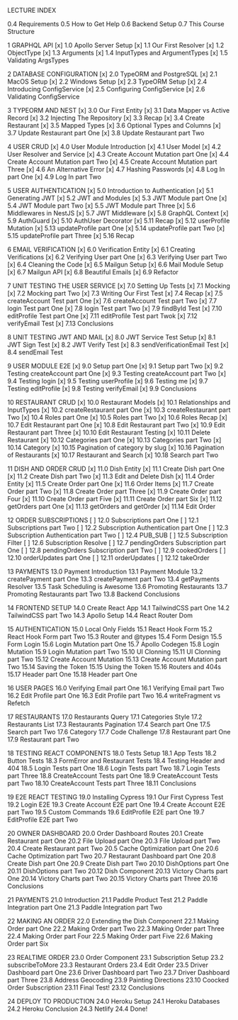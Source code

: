 LECTURE INDEX

0.4 Requirements
0.5 How to Get Help
0.6 Backend Setup
0.7 This Course Structure

1 GRAPHQL API
[x] 1.0 Apollo Server Setup
[x] 1.1 Our First Resolver
[x] 1.2 ObjectType
[x] 1.3 Arguments
[x] 1.4 InputTypes and ArgumentTypes
[x] 1.5 Validating ArgsTypes

2 DATABASE CONFIGURATION
[x] 2.0 TypeORM and PostgreSQL
[x] 2.1 MacOS Setup
[x] 2.2 Windows Setup
[x] 2.3 TypeORM Setup
[x] 2.4 Introducing ConfigService
[x] 2.5 Configuring ConfigService
[x] 2.6 Validating ConfigService

3 TYPEORM AND NEST
[x] 3.0 Our First Entity
[x] 3.1 Data Mapper vs Active Record
[x] 3.2 Injecting The Repository
[x] 3.3 Recap
[x] 3.4 Create Restaurant
[x] 3.5 Mapped Types
[x] 3.6 Optional Types and Columns
[x] 3.7 Update Restaurant part One
[x] 3.8 Update Restaurant part Two

4 USER CRUD
[x] 4.0 User Module Introduction
[x] 4.1 User Model
[x] 4.2 User Resolver and Service
[x] 4.3 Create Account Mutation part One
[x] 4.4 Create Account Mutation part Two
[x] 4.5 Create Account Mutation part Three
[x] 4.6 An Alternative Error
[x] 4.7 Hashing Passwords
[x] 4.8 Log In part One
[x] 4.9 Log In part Two

5 USER AUTHENTICATION
[x] 5.0 Introduction to Authentication
[x] 5.1 Generating JWT
[x] 5.2 JWT and Modules
[x] 5.3 JWT Module part One
[x] 5.4 JWT Module part Two
[x] 5.5 JWT Module part Three
[x] 5.6 Middlewares in NestJS
[x] 5.7 JWT Middleware
[x] 5.8 GraphQL Context
[x] 5.9 AuthGuard
[x] 5.10 AuthUser Decorator
[x] 5.11 Recap
[x] 5.12 userProfile Mutation
[x] 5.13 updateProfile part One
[x] 5.14 updateProfile part Two
[x] 5.15 updateProfile part Three
[x] 5.16 Recap

6 EMAIL VERIFICATION
[x] 6.0 Verification Entity
[x] 6.1 Creating Verifications
[x] 6.2 Verifying User part One
[x] 6.3 Verifying User part Two
[x] 6.4 Cleaning the Code
[x] 6.5 Mailgun Setup
[x] 6.6 Mail Module Setup
[x] 6.7 Mailgun API
[x] 6.8 Beautiful Emails
[x] 6.9 Refactor

7 UNIT TESTING THE USER SERVICE
[x] 7.0 Setting Up Tests
[x] 7.1 Mocking
[x] 7.2 Mocking part Two
[x] 7.3 Writing Our First Test
[x] 7.4 Recap
[x] 7.5 createAccount Test part One
[x] 7.6 createAccount Test part Two
[x] 7.7 login Test part One
[x] 7.8 login Test part Two
[x] 7.9 findById Test
[x] 7.10 editProfile Test part One
[x] 7.11 editProfile Test part Twok
[x] 7.12 verifyEmail Test
[x] 7.13 Conclusions

8 UNIT TESTING JWT AND MAIL
[x] 8.0 JWT Service Test Setup
[x] 8.1 JWT Sign Test
[x] 8.2 JWT Verify Test
[x] 8.3 sendVerificationEmail Test
[x] 8.4 sendEmail Test

9 USER MODULE E2E
[x] 9.0 Setup part One
[x] 9.1 Setup part Two
[x] 9.2 Testing createAccount part One
[x] 9.3 Testing createAccount part Two
[x] 9.4 Testing login
[x] 9.5 Testing userProfile
[x] 9.6 Testing me
[x] 9.7 Testing editProfile
[x] 9.8 Testing verifyEmail
[x] 9.9 Conclusions

10 RESTAURANT CRUD
[x] 10.0 Restaurant Models
[x] 10.1 Relationships and InputTypes
[x] 10.2 createRestaurant part One
[x] 10.3 createRestaurant part Two
[x] 10.4 Roles part One
[x] 10.5 Roles part Two
[x] 10.6 Roles Recap
[x] 10.7 Edit Restaurant part One
[x] 10.8 Edit Restaurant part Two
[x] 10.9 Edit Restaurant part Three
[x] 10.10 Edit Restaurant Testing
[x] 10.11 Delete Restaurant
[x] 10.12 Categories part One
[x] 10.13 Categories part Two
[x] 10.14 Category
[x] 10.15 Pagination of category by slug
[x] 10.16 Pagination of Restaurants
[x] 10.17 Restaurant and Search
[x] 10.18 Search part Two

11 DISH AND ORDER CRUD
[x] 11.0 Dish Entity
[x] 11.1 Create Dish part One
[x] 11.2 Create Dish part Two
[x] 11.3 Edit and Delete Dish
[x] 11.4 Order Entity
[x] 11.5 Create Order part One
[x] 11.6 Order Items
[x] 11.7 Create Order part Two
[x] 11.8 Create Order part Three
[x] 11.9 Create Order part Four
[x] 11.10 Create Order part Five
[x] 11.11 Create Order part Six
[x] 11.12 getOrders part One
[x] 11.13 getOrders and getOrder
[x] 11.14 Edit Order

12 ORDER SUBSCRIPTIONS
[ ] 12.0 Subscriptions part One
[ ] 12.1 Subscriptions part Two
[ ] 12.2 Subscription Authentication part One
[ ] 12.3 Subscription Authentication part Two
[ ] 12.4 PUB_SUB
[ ] 12.5 Subscription Filter
[ ] 12.6 Subscription Resolve
[ ] 12.7 pendingOrders Subscription part One
[ ] 12.8 pendingOrders Subscription part Two
[ ] 12.9 cookedOrders
[ ] 12.10 orderUpdates part One
[ ] 12.11 orderUpdates
[ ] 12.12 takeOrder

13 PAYMENTS
13.0 Payment Introduction
13.1 Payment Module
13.2 createPayment part One
13.3 createPayment part Two
13.4 getPayments Resolver
13.5 Task Scheduling is Awesome
13.6 Promoting Restaurants
13.7 Promoting Restaurants part Two
13.8 Backend Conclusions

14 FRONTEND SETUP
14.0 Create React App
14.1 TailwindCSS part One
14.2 TailwindCSS part Two
14.3 Apollo Setup
14.4 React Router Dom

15 AUTHENTICATION
15.0 Local Only Fields
15.1 React Hook Form
15.2 React Hook Form part Two
15.3 Router and @types
15.4 Form Design
15.5 Form Login
15.6 Login Mutation part One
15.7 Apollo Codegen
15.8 Login Mutation
15.9 Login Mutation part Two
15.10 UI Clonning
15.11 UI Clonning part Two
15.12 Create Account Mutation
15.13 Create Account Mutation part Two
15.14 Saving the Token
15.15 Using the Token
15.16 Routers and 404s
15.17 Header part One
15.18 Header part One

16 USER PAGES
16.0 Verifying Email part One
16.1 Verifying Email part Two
16.2 Edit Profile part One
16.3 Edit Profile part Two
16.4 writeFragment vs Refetch

17 RESTAURANTS
17.0 Restaurants Query
17.1 Categories Style
17.2 Restaurants List
17.3 Restaurants Pagination
17.4 Search part One
17.5 Search part Two
17.6 Category
17.7 Code Challenge
17.8 Restaurant part One
17.9 Restaurant part Two

18 TESTING REACT COMPONENTS
18.0 Tests Setup
18.1 App Tests
18.2 Button Tests
18.3 FormError and Restaurant Tests
18.4 Testing Header and 404
18.5 Login Tests part One
18.6 Login Tests part Two
18.7 Login Tests part Three
18.8 CreateAccount Tests part One
18.9 CreateAccount Tests part Two
18.10 CreateAccount Tests part Three
18.11 Conclusions

19 E2E REACT TESTING
19.0 Installing Cypress
19.1 Our First Cypress Test
19.2 Login E2E
19.3 Create Account E2E part One
19.4 Create Account E2E part Two
19.5 Custom Commands
19.6 EditProfile E2E part One
19.7 EditProfile E2E part Two

20 OWNER DASHBOARD
20.0 Order Dashboard Routes
20.1 Create Restaurant part One
20.2 File Upload part One
20.3 File Upload part Two
20.4 Create Restaurant part Two
20.5 Cache Optimization part One
20.6 Cache Optimization part Two
20.7 Restaurant Dashboard part One
20.8 Create Dish part One
20.9 Create Dish part Two
20.10 DishOptions part One
20.11 DishOptions part Two
20.12 Dish Component
20.13 Victory Charts part One
20.14 Victory Charts part Two
20.15 Victory Charts part Three
20.16 Conclusions

21 PAYMENTS
21.0 Introduction
21.1 Paddle Product Test
21.2 Paddle Integration part One
21.3 Paddle Integration part Two

22 MAKING AN ORDER
22.0 Extending the Dish Component
22.1 Making Order part One
22.2 Making Order part Two
22.3 Making Order part Three
22.4 Making Order part Four
22.5 Making Order part Five
22.6 Making Order part Six

23 REALTIME ORDER
23.0 Order Component
23.1 Subscription Setup
23.2 subscribeToMore
23.3 Restaurant Orders
23.4 Edit Order
23.5 Driver Dashboard part One
23.6 Driver Dashboard part Two
23.7 Driver Dashboard part Three
23.8 Address Geocoding
23.9 Painting Directions
23.10 Coocked Order Subscription
23.11 Final Test!
23.12 Conclusions

24 DEPLOY TO PRODUCTION
24.0 Heroku Setup
24.1 Heroku Databases
24.2 Heroku Conclusion
24.3 Netlify
24.4 Done!